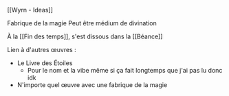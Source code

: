 [[Wyrn - Ideas]]

Fabrique de la magie
Peut être médium de divination

À la [[Fin des temps]], s'est dissous dans la [[Béance]]

Lien à d'autres œuvres :
- Le Livre des Étoiles
	- Pour le nom et la vibe même si ça fait longtemps que j'ai pas lu donc idk
- N'importe quel œuvre avec une fabrique de la magie